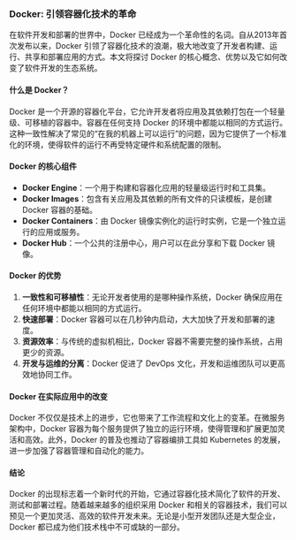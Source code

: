 ### Docker: 引领容器化技术的革命

在软件开发和部署的世界中，Docker 已经成为一个革命性的名词。自从2013年首次发布以来，Docker 引领了容器化技术的浪潮，极大地改变了开发者构建、运行、共享和部署应用的方式。本文将探讨 Docker 的核心概念、优势以及它如何改变了软件开发的生态系统。

#### 什么是 Docker？

Docker 是一个开源的容器化平台，它允许开发者将应用及其依赖打包在一个轻量级、可移植的容器中。容器在任何支持 Docker 的环境中都能以相同的方式运行。这种一致性解决了常见的“在我的机器上可以运行”的问题，因为它提供了一个标准化的环境，使得软件的运行不再受特定硬件和系统配置的限制。

#### Docker 的核心组件

- **Docker Engine**：一个用于构建和容器化应用的轻量级运行时和工具集。
- **Docker Images**：包含有关应用及其依赖的所有文件的只读模板，是创建 Docker 容器的基础。
- **Docker Containers**：由 Docker 镜像实例化的运行时实例，它是一个独立运行的应用或服务。
- **Docker Hub**：一个公共的注册中心，用户可以在此分享和下载 Docker 镜像。

#### Docker 的优势

1. **一致性和可移植性**：无论开发者使用的是哪种操作系统，Docker 确保应用在任何环境中都能以相同的方式运行。
2. **快速部署**：Docker 容器可以在几秒钟内启动，大大加快了开发和部署的速度。
3. **资源效率**：与传统的虚拟机相比，Docker 容器不需要完整的操作系统，占用更少的资源。
4. **开发与运维的分离**：Docker 促进了 DevOps 文化，开发和运维团队可以更高效地协同工作。

#### Docker 在实际应用中的改变

Docker 不仅仅是技术上的进步，它也带来了工作流程和文化上的变革。在微服务架构中，Docker 容器为每个服务提供了独立的运行环境，使得管理和扩展更加灵活和高效。此外，Docker 的普及也推动了容器编排工具如 Kubernetes 的发展，进一步加强了容器管理和自动化的能力。

#### 结论

Docker 的出现标志着一个新时代的开始，它通过容器化技术简化了软件的开发、测试和部署过程。随着越来越多的组织采用 Docker 和相关的容器技术，我们可以预见一个更加灵活、高效的软件开发未来。无论是小型开发团队还是大型企业，Docker 都已成为他们技术栈中不可或缺的一部分。
<!-- ##{"timestamp":1496980588}## -->